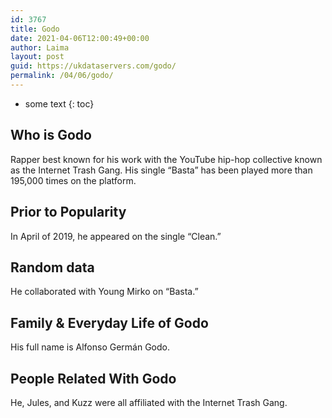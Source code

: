 ```yaml
---
id: 3767
title: Godo
date: 2021-04-06T12:00:49+00:00
author: Laima
layout: post
guid: https://ukdataservers.com/godo/
permalink: /04/06/godo/
---
```


* some text
{: toc}


## Who is Godo
                  
                  
                  
Rapper best known for his work with the YouTube hip-hop collective known as the Internet Trash Gang. His single &#8220;Basta&#8221; has been played more than 195,000 times on the platform.
                  
              
            
              
            
                
                
                
## Prior to Popularity
                  
                  
                  
In April of 2019, he appeared on the single &#8220;Clean.&#8221;
                  
              
            
              
            
                
                
                
## Random data
                  
                  
                  
He collaborated with Young Mirko on &#8220;Basta.&#8221;
                  
              
            
              
            
                
                
                
## Family & Everyday Life of Godo
                  
                  
                  
His full name is Alfonso Germán Godo. 
                  
              
            
              
            
                
                
                
## People Related With Godo
                  
                  
                  
He, Jules, and Kuzz were all affiliated with the Internet Trash Gang. 
                  
              
            
              
            
                
              
            
              
              
            
            
              
            
          
          
          